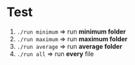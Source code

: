 # Test
1. `./run minimum` => run **minimum folder**
2. `./run maximum` => run **maximum folder**
3. `./run average` => run **average folder**
4. `./run all`     => run **every** file